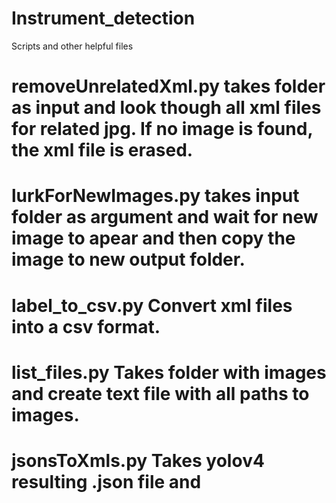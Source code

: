 # Instrument_detection
Scripts and other helpful files
# removeUnrelatedXml.py takes folder as input and look though all xml files for related jpg. If no image is found, the xml file is erased.

# lurkForNewImages.py takes input folder as argument and wait for new image to apear and then copy the image to new output folder.

# label_to_csv.py Convert xml files into a csv format.

# list_files.py Takes folder with images and create text file with all paths to images.

# jsonsToXmls.py Takes yolov4 resulting .json file and 